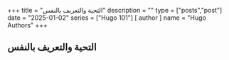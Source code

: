 +++
title = "التحية والتعريف بالنفس"
description = ""
type = ["posts","post"]
date = "2025-01-02"
series = ["Hugo 101"]
[ author ]
  name = "Hugo Authors"
+++

## التحية والتعريف بالنفس